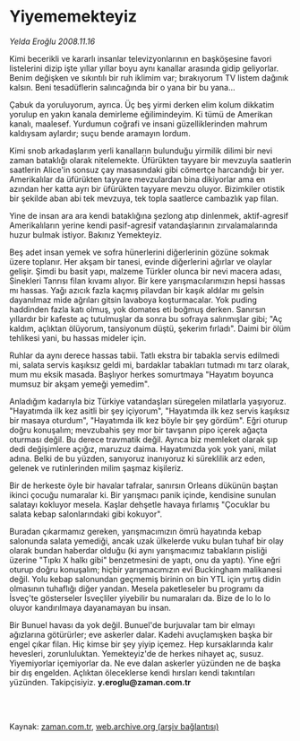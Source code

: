 # Yiyememekteyiz

*Yelda Eroğlu 2008.11.16*

<td class="columnist-detail">
<p>Kimi becerikli ve kararlı insanlar televizyonlarının en başköşesine favori listelerini dizip işte yıllar yıllar boyu aynı kanallar arasında gidip geliyorlar. Benim değişken ve sıkıntılı bir ruh iklimim var; bırakıyorum TV listem dağınık kalsın. Beni tesadüflerin salıncağında bir o yana bir bu yana...</p>
<p>
<div id="haberMetinDiv">
<p>Çabuk da yoruluyorum, ayrıca. Üç beş yirmi derken elim kolum dikkatim yorulup en yakın kanala demirleme eğilimindeyim. Ki tümü de Amerikan kanalı, maalesef. Yurdumun coğrafi ve insani güzelliklerinden mahrum kaldıysam aylardır; suçu bende aramayın lordum.
<p>Kimi snob arkadaşlarım yerli kanalların bulunduğu yirmilik dilimi bir nevi zaman bataklığı olarak nitelemekte. Üfürükten tayyare bir mevzuyla saatlerin saatlerin Alice'in sonsuz çay masasındaki gibi cömertçe harcandığı bir yer. Amerikalılar da üfürükten tayyare mevzulardan bina dikiyorlar ama en azından her katta ayrı bir üfürükten tayyare mevzu oluyor. Bizimkiler otistik bir şekilde aban abi tek mevzuya, tek topla saatlerce cambazlık yap filan.
<p>Yine de insan ara ara kendi bataklığına şezlong atıp dinlenmek, aktif-agresif Amerikalıların yerine kendi pasif-agresif vatandaşlarının zırvalamalarında huzur bulmak istiyor. Bakınız Yemekteyiz.
<p>Beş adet insan yemek ve sofra hünerlerini diğerlerinin gözüne sokmak üzere toplanır. Her akşam bir tanesi, evinde diğerlerini ağırlar ve olaylar gelişir. Şimdi bu basit yapı, malzeme Türkler olunca bir nevi macera adası, Sinekleri Tanrısı filan kıvamı alıyor. Bir kere yarışmacılarımızın hepsi hassas mı hassas. Yağı azıcık fazla kaçmış pilavdan bir kaşık aldılar mı gelsin dayanılmaz mide ağrıları gitsin lavaboya koşturmacalar. Yok puding haddinden fazla katı olmuş, yok domates eti boğmuş derken. Sanırsın yıllardır bir kafeste aç tutulmuşlar da sonra bu sofraya salınmışlar gibi; "Aç kaldım, açlıktan ölüyorum, tansiyonum düştü, şekerim fırladı". Daimi bir ölüm tehlikesi yani, bu hassas mideler için.
<p>Ruhlar da aynı derece hassas tabii. Tatlı ekstra bir tabakla servis edilmedi mi, salata servis kaşıksız geldi mi, bardaklar tabakları tutmadı mı tarz olarak, mum mu eksik masada. Başlıyor herkes somurtmaya "Hayatım boyunca mumsuz bir akşam yemeği yemedim".
<p>Anladığım kadarıyla biz Türkiye vatandaşları süregelen milatlarla yaşıyoruz. "Hayatımda ilk kez asitli bir şey içiyorum", "Hayatımda ilk kez servis kaşıksız bir masaya oturdum", "Hayatımda ilk kez böyle bir şey gördüm". Eğri oturup doğru konuşalım; mevzubahis şey mor bir tavşanın pipo içerek ağaçta oturması değil. Bu derece travmatik değil. Ayrıca biz memleket olarak şıp dedi değişimlere açığız, maruzuz daima. Hayatımızda yok yok yani, milat adına. Belki de bu yüzden, sanıyoruz inanıyoruz ki süreklilik arz eden, gelenek ve rutinlerinden milim şaşmaz kişileriz.
<p>Bir de herkeste öyle bir havalar tafralar, sanırsın Orleans dükünün baştan ikinci çocuğu numaralar ki. Bir yarışmacı panik içinde, kendisine sunulan salatayı kokluyor mesela. Kaşlar dehşetle havaya fırlamış "Çocuklar bu salata kebap salonlarındaki gibi kokuyor".
<p>Buradan çıkarmamız gereken, yarışmacımızın ömrü hayatında kebap salonunda salata yemediği, ancak uzak ülkelerde vuku bulan tuhaf bir olay olarak bundan haberdar olduğu (ki aynı yarışmacımız tabakların pisliği üzerine "Tıpkı X halkı gibi" benzetmesini de yaptı, onu da yaptı). Yine eğri oturup doğru konuşalım; hiçbir yarışmacımızın evi Buckingham malikanesi değil. Yolu kebap salonundan geçmemiş birinin on bin YTL için yırtış didin olmasının tuhaflığı diğer yandan. Mesela paketleseler bu programı da İsveç'te gösterseler İsveçliler yiyebilir bu numaraları da. Bize de lo lo lo oluyor kandırılmaya dayanamayan bu insan.
<p>Bir Bunuel havası da yok değil. Bunuel'de burjuvalar tam bir elmayı ağızlarına götürürler; eve askerler dalar. Kadehi avuçlamışken başka bir engel çıkar filan. Hiç kimse bir şey yiyip içemez. Hep kursaklarında kalır hevesleri, zorunluluktan. Yemekteyiz'de de herkes nihayet aç, susuz. Yiyemiyorlar içemiyorlar da. Ne eve dalan askerler yüzünden ne de başka bir dış engelden. Açlıktan öleceklerse kendi hırsları kendi takıntıları yüzünden. Takipçisiyiz. <b>y.eroglu@zaman.com.tr</b></p></p></p></p></p></p></p></p></p></div>
</p>


<p><br>
		 </br></p></td>

Kaynak: [zaman.com.tr](http://zaman.com.tr/yazar.do?yazino=760625), [web.archive.org (arşiv bağlantısı)](http://web.archive.org/web/20111003195303/http://www.zaman.com.tr:80/yazar.do?yazino=760625)
